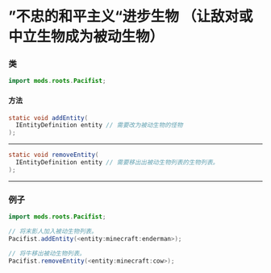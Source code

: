 # ”不忠的和平主义“进步生物 （让敌对或中立生物成为被动生物）

### 类

```java
import mods.roots.Pacifist;
```

#### 方法

```java
static void addEntity(
  IEntityDefinition entity // 需要改为被动生物的怪物
);
```

* * *

```java
static void removeEntity(
  IEntityDefinition entity // 需要移出出被动生物列表的生物列表。
);
```

* * *

### 例子

```java
import mods.roots.Pacifist;

// 将末影人加入被动生物列表。
Pacifist.addEntity(<entity:minecraft:enderman>);

// 将牛移出被动生物列表。
Pacifist.removeEntity(<entity:minecraft:cow>);
```